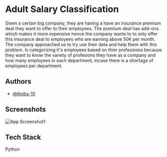 
# Adult Salary Classification

Given a certain big company, they are having a have an insurance premium deal they want to offer to their employees. The premium deal has add-ons which makes it more expensive hence the company wants to to only offer this insurance deal to employees who are earning above 50K per month. The company approached us to try use their data and help them with this problem. Is categorizing it's employees based on thier professions because they want to know the variety of profesions they have as a company and how many employees in each department, incase there is a shortage of employees per department.

## Authors

- [@thobs-10](https://github.com/thobs-10)



## Screenshots


![App Screenshot1](https:///1.PNG)

## Tech Stack

Python



